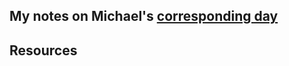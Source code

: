 ## My notes on Michael's [corresponding day](https://www.90daysofdevops.com/2022/day33/)


## Resources


